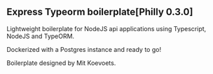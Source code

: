## Express Typeorm boilerplate[Philly 0.3.0]

Lightweight boilerplate for NodeJS api applications using Typescript, NodeJS and TypeORM.

Dockerized with a Postgres instance and ready to go!

Boilerplate designed by Mit Koevoets.
